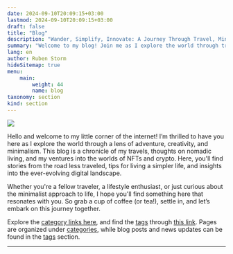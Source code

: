 ```yaml
---
date: 2024-09-10T20:09:15+03:00
lastmod: 2024-09-10T20:09:15+03:00
draft: false
title: "Blog"
description: "Wander, Simplify, Innovate: A Journey Through Travel, Minimalism, and the Digital World"
summary: "Welcome to my blog! Join me as I explore the world through travel, minimalism, and the digital frontier of NFTs and crypto. Here, I share my experiences, tips for a simpler lifestyle, and insights into nomadic living. Let’s embark on this journey together!"
lang: en
author: Ruben Storm
hideSitemap: true
menu: 
    main:
        weight: 44
        name: blog
taxonomy: section
kind: section
---
```

![][HeaderImage]

Hello and welcome to my little corner of the internet! I’m thrilled to have you here as I explore the world through a lens of adventure, creativity, and minimalism. This blog is a chronicle of my travels, thoughts on nomadic living, and my ventures into the worlds of NFTs and crypto. Here, you'll find stories from the road less traveled, tips for living a simpler life, and insights into the ever-evolving digital landscape.

Whether you're a fellow traveler, a lifestyle enthusiast, or just curious about the minimalist approach to life, I hope you'll find something here that resonates with you. So grab a cup of coffee (or tea!), settle in, and let’s embark on this journey together.

Explore the [category links here][defCatLink], and find the [tags][defTagsLink] through [this link][defTagsLink]. Pages are organized under [categories][defCatLink], while blog posts and news updates can be found in the [tags][defTagsLink] section.

---



[HeaderImage]: /images/header-blog.webp
[defCatLink]: /en/categories/
[defTagsLink]: /en/tags/